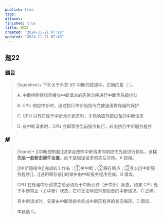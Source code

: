 ```yaml
---
publish: true
tags: 
aliases: 
finished: true
title: 题22
created: "2024-11-21 07:19"
updated: "2024-11-21 07:40"
---
```

## 题22
### 题目
> [!question]+
> 下列关于外部 I/O 中断的叙述中，正确的是（ ）。
> 
> A. 中断控制器按所接收中断请求的先后次序进行中断优先级排队
> 
> B. CPU 响应中断时，通过执行中断隐指令完成通用寄存器的保护
> 
> C. CPU 只有在处于中断允许状态时，才能响应外部设备的中断请求
> 
> D. 有中断请求时，CPU 立即暂停当前指令执行，转去执行中断服务程序
### 解
> [!done]+
> [[中断控制器]]通常会按照中断请求的响应优先级进行排队，该**优先级一般都由硬件设置**，而不是根据请求的先后次序。A 错误。
> 
> [[中断隐指令]]完成的工作有：①关中断；②保存断点；③引出[[中断服务程序]]，[[通用寄存器]]的保护由中断服务程序完成。B 错误。
> 
> CPU 在处理中断请求之前必须处于中断允许（开中断）状态。如果 CPU 处于中断禁止（关中断）状态，它将无法响应外部设备的中断请求。C 正确。
> 
> 有中断请求时，先要由中断隐指令完成中断前程序的状态保存。D 错误。
> 
> 本题选 C。